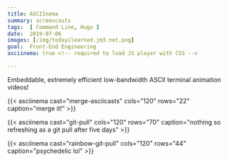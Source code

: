```yaml
---
title: ASCIInema
summary: screencasts
tags:  [ Command Line, Hugo ]
date:  2019-07-06
images: [/img/todayilearned.jm3.net.png]
goal:  Front-End Engineering
asciinema: true <!-- required to load JS player with CSS -->

---
```


Embeddable, extremely efficient low-bandwidth ASCII terminal animation videos!

{{< asciinema cast="merge-asciicasts" cols="120" rows="22" caption="merge it!" >}}

{{< asciinema cast="git-pull" cols="120" rows="70" caption="nothing so refreshing as a git pull after five days" >}}

{{< asciinema cast="rainbow-git-pull" cols="120" rows="44" caption="psychedelic lol" >}}
